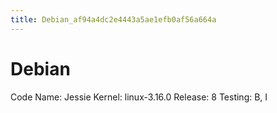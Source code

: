 ```yaml
---
title: Debian_af94a4dc2e4443a5ae1efb0af56a664a
---
```


# Debian

Code Name: Jessie
Kernel: linux-3.16.0
Release: 8
Testing: B, I